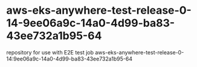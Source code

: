 # aws-eks-anywhere-test-release-0-14-9ee06a9c-14a0-4d99-ba83-43ee732a1b95-64
repository for use with E2E test job aws-eks-anywhere-test-release-0-14:9ee06a9c-14a0-4d99-ba83-43ee732a1b95-64
